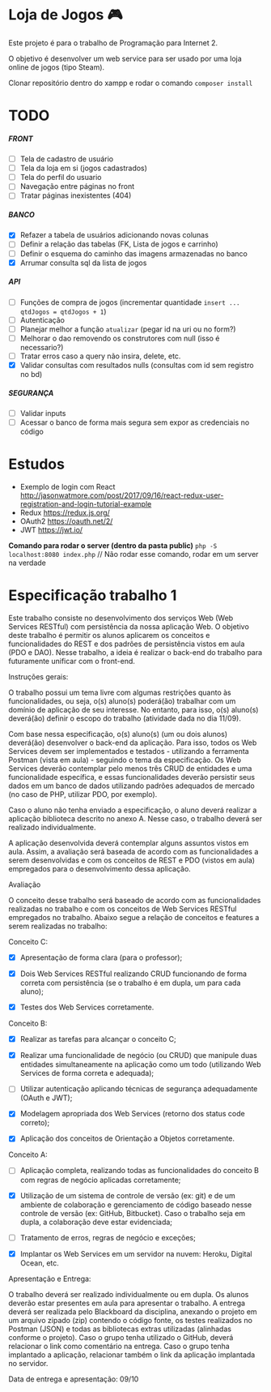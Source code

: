 # Loja de Jogos :video_game:
Este projeto é para o trabalho de Programação para Internet 2.

O objetivo é desenvolver um web service para ser usado por uma loja online de jogos (tipo Steam).

Clonar repositório dentro do xampp e rodar o comando `composer install`

# TODO
##### FRONT
- [ ] Tela de cadastro de usuário
- [ ] Tela da loja em si (jogos cadastrados)
- [ ] Tela do perfil do usuario
- [ ] Navegação entre páginas no front
- [ ] Tratar páginas inexistentes (404)

##### BANCO
- [X] Refazer a tabela de usuários adicionando novas colunas
- [ ] Definir a relação das tabelas (FK, Lista de jogos e carrinho)
- [ ] Definir o esquema do caminho das imagens armazenadas no banco
- [X] Arrumar consulta sql da lista de jogos

##### API
- [ ] Funções de compra de jogos (incrementar quantidade `insert ... qtdJogos = qtdJogos + 1`)
- [ ] Autenticação
- [ ] Planejar melhor a função `atualizar` (pegar id na uri ou no form?)
- [ ] Melhorar o dao removendo os construtores com null (isso é necessario?)
- [ ] Tratar erros caso a query não insira, delete, etc.
- [X] Validar consultas com resultados nulls (consultas com id sem registro no bd)

##### SEGURANÇA
- [ ] Validar inputs
- [ ] Acessar o banco de forma mais segura sem expor as credenciais no código

# Estudos

- Exemplo de login com React http://jasonwatmore.com/post/2017/09/16/react-redux-user-registration-and-login-tutorial-example
- Redux https://redux.js.org/
- OAuth2 https://oauth.net/2/
- JWT https://jwt.io/

**Comando para rodar o server (dentro da pasta public)**
`php -S localhost:8080 index.php` // Não rodar esse comando, rodar em um server na verdade

# Especificação trabalho 1
Este trabalho consiste no desenvolvimento dos serviços Web (Web Services RESTful) com persistência da nossa aplicação Web. O objetivo deste trabalho é permitir os alunos aplicarem os conceitos e funcionalidades do REST e dos padrões de persistência vistos em aula (PDO e DAO). Nesse trabalho, a ideia é realizar o back-end do trabalho para futuramente unificar com o front-end.

Instruções gerais:

O trabalho possui um tema livre com algumas restrições quanto às funcionalidades, ou seja, o(s) aluno(s) poderá(ão) trabalhar com um domínio de aplicação de seu interesse. No entanto, para isso, o(s) aluno(s) deverá(ão) definir o escopo do trabalho (atividade dada no dia 11/09).

Com base nessa especificação, o(s) aluno(s) (um ou dois alunos) deverá(ão) desenvolver o back-end da aplicação. Para isso, todos os Web Services devem ser implementados e testados - utilizando a ferramenta Postman (vista em aula) - seguindo o tema da especificação. Os Web Services deverão contemplar pelo menos três CRUD de entidades e uma funcionalidade específica, e essas funcionalidades deverão persistir seus dados em um banco de dados utilizando padrões adequados de mercado (no caso de PHP, utilizar PDO, por exemplo).

Caso o aluno não tenha enviado a especificação, o aluno deverá realizar a aplicação biblioteca descrito no anexo A. Nesse caso, o trabalho deverá ser realizado individualmente.

A aplicação desenvolvida deverá contemplar alguns assuntos vistos em aula. Assim, a avaliação será baseada de acordo com as funcionalidades a serem desenvolvidas e com os conceitos de REST e PDO (vistos em aula) empregados para o desenvolvimento dessa aplicação.

Avaliação

O conceito desse trabalho será baseado de acordo com as funcionalidades realizadas no trabalho e com os conceitos de Web Services RESTful empregados no trabalho. Abaixo segue a relação de conceitos e features a serem realizadas no trabalho:

Conceito C:

- [X] Apresentação de forma clara (para o professor);

- [X] Dois Web Services RESTful realizando CRUD funcionando de forma correta com persistência (se o trabalho é em dupla, um para cada aluno);

- [X] Testes dos Web Services corretamente.

Conceito B:

- [X] Realizar as tarefas para alcançar o conceito C;

- [X] Realizar uma funcionalidade de negócio (ou CRUD) que manipule duas entidades simultaneamente na aplicação como um todo (utilizando Web Services de forma correta e adequada);

- [ ] Utilizar autenticação aplicando técnicas de segurança adequadamente (OAuth e JWT);

- [X] Modelagem apropriada dos Web Services (retorno dos status code correto);

- [X] Aplicação dos conceitos de Orientação a Objetos corretamente.

Conceito A:

- [ ] Aplicação completa, realizando todas as funcionalidades do conceito B com regras de negócio aplicadas corretamente;

- [X] Utilização de um sistema de controle de versão (ex: git) e de um ambiente de colaboração e gerenciamento de código baseado nesse controle de versão (ex: GitHub, Bitbucket). Caso o trabalho seja em dupla, a colaboração deve estar evidenciada;

- [ ] Tratamento de erros, regras de negócio e exceções;

- [X] Implantar os Web Services em um servidor na nuvem: Heroku, Digital Ocean, etc.

Apresentação e Entrega:

O trabalho deverá ser realizado individualmente ou em dupla. Os alunos deverão estar presentes em aula para apresentar o trabalho. A entrega deverá ser realizada pelo Blackboard da disciplina, anexando o projeto em um arquivo zipado (zip) contendo o código fonte, os testes realizados no Postman (JSON) e todas as bibliotecas extras utilizadas (alinhadas conforme o projeto). Caso o grupo tenha utilizado o GitHub, deverá relacionar o link como comentário na entrega. Caso o grupo tenha implantado a aplicação, relacionar também o link da aplicação implantada no servidor.

Data de entrega e apresentação: 09/10
